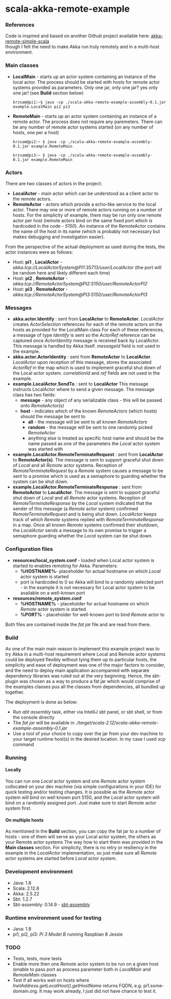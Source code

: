 # scala-akka-remote-example

### References

Code is inspired and based on another Github project available here: [akka-remote-simple-scala](https://github.com/phatak-dev/akka-remote-simple-scala)  
though I felt the need to make Akka run truly remotely and in a multi-host environment.

### Main classes
* **LocalMain** - starts up an actor system containing an instance of the local actor. The process should be started
  with hosts for remote actor systems provided as parameters. Only one jar, only one jar? yes only one jar! (see **Build** section below)
  
  `krzsam@pi1:~$ java -cp ./scala-akka-remote-example-assembly-0.1.jar example.LocalMain pi2 pi3`
  
* **RemoteMain** - starts up an actor system containing an instance of a remote actor. The process does not require any paremeters.
  There can be any number of remote actor systems started (on any number of hosts, one per a host)
  
  `krzsam@pi2:~ $ java -cp ./scala-akka-remote-example-assembly-0.1.jar example.RemoteMain`
  
  `krzsam@pi3:~ $ java -cp ./scala-akka-remote-example-assembly-0.1.jar example.RemoteMain`
  
### Actors
There are two classes of actors in the project:
* **LocalActor** - main actor which can be understood as a client actor to the remote actors.
* **RemoteActor** - actors which provide a echo-like service to the local actor. There may one or more of remote actors running on a number of hosts. 
  For the simplicity of example, there may be run only one remote actor per host (remote actors bind on the same fixed port
  which is hardcoded in the code - *5150*). An instance of the RemoteActor contains the name of the host in its name (which is probably not necessary
  but makes debugging and investigation easier).
  
From the perspective of the actual deployment as used during the tests, the actor instances were as follows:
* Host: **pi1** , **LocalActor** - *akka.tcp://LocalActorSystem@PI1:35713/user/LocalActor*   (the port will be random here and likely different each time)
* Host: **pi2** , **RemoteActor** - *akka.tcp://RemoteActorSystem@PI2:5150/user/RemoteActorPI2*
* Host: **pi3** , **RemoteActor** - *akka.tcp://RemoteActorSystem@PI3:5150/user/RemoteActorPI3*
  
### Messages
* **akka.actor.Identify** : sent from **LocalActor** to **RemoteActor**.
  *LocalActor* creates *ActorSelection* references for each of the remote actors on the hosts as provided for the LocalMain class
  For each of these references, a message of type *Identify* is sent so the *ActorRef* reference can be captured once *ActorIdentity* message
  is received back by LocalActor. This message is handled by Akka itself. *messageId* field is not used in the example.
* **akka.actor.ActorIdentity** : sent from **RemoteActor** to **LocalActor**. *LocalActor* upon reception of this message, stores the associated *ActorRef*
  in the map which is used to implement graceful shut down of the Local actor system. *correlationId* and *ref* fields are not used in the example.
* **example.LocalActor.SendTo** : sent to **LocalActor**
  This message instructs LocalActor where to send a given message. The message class has two fields:
   * **message** - any object of any serializable class - this will be passed onto *RemoteActor(s)*
   * **host** - indicates which of the known *RemoteActors* (which hosts) should the message be sent to
     * **all** - the message will be sent to all known *RemoteActors*
     * **random** - the message will be sent to one randomly picked *RemoteActor*
     * anything else is treated as specific host name and should be the name passed as one of the parameters the *Local* actor system was started with
* **example.LocalActor.RemoteTerminateRequest** : sent from **LocalActor** to **RemoteActor(s)**. The message is sent to support graceful shut down of *Local* and all *Remote* actor systems.
  Reception of *RemoteTerminateRequest* by a *Remote* system causes a message to be sent to a promise which is used as a semaphore
  to guarding whether the system can be shut down.
* **example.LocalActor.RemoteTerminateResponse** : sent from **RemoteActor** to **LocalActor**. The message is sent to support graceful shut down of *Local* and all *Remote* actor systems.
  Reception of *RemoteTerminateResponse* by the *Local* system indicated that the sender of this message (a *Remote* actor system) confirmed *RemoteTerminateRequest* and is being shut down. *LocalActor* keeps track
   of which *Remote* systems replied with *RemoteTerminateResponse* in a map. Once all known *Remote* systems confirmed their shutdown, the *LocalActor* sends a message to its own promise to trigger a semaphore 
   guarding whether the *Local* system can be shut down.
   
### Configuration files

* **resources/local_system.conf** - loaded when Local actor system is started to enables remoting for Akka. Parameters:
  * **%HOSTNAME%**- placeholder for actual hostname on which *Local* actor system is started
  * port is hardcoded to 0 so Akka will bind to a randomly selected port - in the example it is not necessary for Local actor system to be available on a well-known port
* **resources/remote_system.conf**
  * **%HOSTNAME%** - placeholder for actual hostname on which *Remote* actor system is started
  * **%PORT%** - placeholder for well-known port to bind *Remote* actor to

Both files are contained inside the *fat jar* file and are read from there.

### Build

As one of the main main reason to implement this example project was to try Akka in a multi-host requirement where Local and Remote actor systems
could be deployed flexibly without tying them up to particular hosts, the simplicity and ease of deployment was 
one of the major factors to consider, and the need to deploy main application accompanied with separate dependency libraries was ruled out at the very beginning.
Hence, the sbt-plugin was chosen as a way to produce a fat jar which would comprise of the examples classes pus all the classes from dependencies,
all bundled up together.

The deployment is done as below:
* Run *abt assembly* task, either via IntelliJ sbt panel, or sbt shell, or from the console directly
* The *fat jar* will be available in *./target/scala-2.12/scala-akka-remote-example-assembly-0.1.jar*
* Use a tool of your choice to copy over the jar from your dev machine to your target runtime host(s) in the desired location. 
  In my case I used *scp* command

### Running

#### Locally

You can run one *Local* actor system and one *Remote* actor system collocated on your dev machine (via simple configurations in your IDE) for quick testing and/or testing changes. 
It is possible as the *Remote* actor system will bind on well known port 5150, and the *Local* actor system will bind on a randomly assigned port.
Just make sure to start *Remote* actor system first. 

#### On multiple hosts

As mentioned in the **Build** section, you can copy the fat jar to a number of hosts - one of them will serve as your Local actor system, the others as your Remote actor systems
The way how to start them was provided in the **Main classes** section. For simplicity, there is no retry or resiliency in the example in the *LocalActor* implementation,
so just make sure all *Remote* actor systems are started before *Local* actor system.

### Development environment

* Java: 1.8
* Scala: 2.12.8
* Akka: 2.5.22
* Sbt: 1.2.7
* Sbt-assembly: 0.14.9 - [sbt-assembly](https://github.com/sbt/sbt-assembly)

### Runtime environment used for testing

* Java: 1.8
* pi1, pi2, pi3: *Pi 3 Model B* running Raspbian 8 Jessie

### TODO

* Tests, tests, more tests
* Enable more then one *Remote* actor system to be run on a given host (enable to pass port as process 
  parameter both in *LocalMain* and *RemoteMain* classes 
* Test if all works well on hosts where *InetAddress.getLocalHost().getHostName* returns FQDN, e.g. pi1.some-domain.org. 
  It may work already, I just did not have chance to test it.